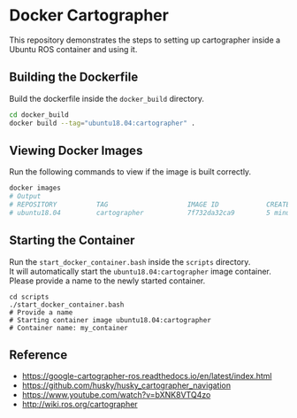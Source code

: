 # Docker Cartographer

This repository demonstrates the steps to setting up cartographer inside a Ubuntu ROS container and using it.  

## Building the Dockerfile

Build the dockerfile inside the `docker_build` directory.
```bash
cd docker_build
docker build --tag="ubuntu18.04:cartographer" .
```

## Viewing Docker Images
Run the following commands to view if the image is built correctly.  
```bash
docker images
# Output
# REPOSITORY          TAG                    IMAGE ID            CREATED             SIZE
# ubuntu18.04         cartographer           7f732da32ca9        5 minutes ago       3.03GB
```

## Starting the Container
Run the `start_docker_container.bash` inside the `scripts` directory.  
It will automatically start the `ubuntu18.04:cartographer` image container.  
Please provide a name to the newly started container.  
```
cd scripts
./start_docker_container.bash
# Provide a name
# Starting container image ubuntu18.04:cartographer
# Container name: my_container
```
## Reference

- https://google-cartographer-ros.readthedocs.io/en/latest/index.html
- https://github.com/husky/husky_cartographer_navigation
- https://www.youtube.com/watch?v=bXNK8VTQ4zo
- http://wiki.ros.org/cartographer